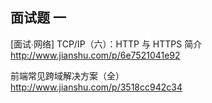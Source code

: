 
## 面试题 一


[面试∙网络] TCP/IP（六）：HTTP 与 HTTPS 简介  
http://www.jianshu.com/p/6e7521041e92

前端常见跨域解决方案（全）  
http://www.jianshu.com/p/3518cc942c34

